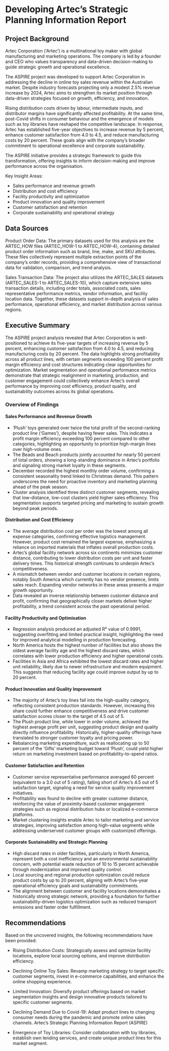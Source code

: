 # Developing Artec’s Strategic Planning Information Report

## Project Background

Artec Corporation (‘Artec’) is a multinational toy maker with global manufacturing and marketing operations. The company is led by a founder and CEO who values transparency and data-driven decision-making to guide strategic growth and operational excellence.

The ASPIRE project was developed to support Artec Corporation in addressing the decline in online toy sales revenue within the Australian market. Despite industry forecasts projecting only a modest 2.5% revenue increase by 2024, Artec aims to strengthen its market position through data-driven strategies focused on growth, efficiency, and innovation.

Rising distribution costs driven by labour, intermediate inputs, and distributor margins have significantly affected profitability. At the same time, post-Covid shifts in consumer behaviour and the emergence of models such as toy libraries have reshaped the competitive landscape. In response, Artec has established five-year objectives to increase revenue by 5 percent, enhance customer satisfaction from 4.0 to 4.5, and reduce manufacturing costs by 20 percent. These goals align with the company’s broader commitment to operational excellence and corporate sustainability.

The ASPIRE initiative provides a strategic framework to guide this transformation, offering insights to inform decision-making and improve performance across the organisation.

Key Insight Areas:
- Sales performance and revenue growth
- Distribution and cost efficiency
- Facility productivity and optimization
- Product innovation and quality improvement
- Customer satisfaction and retention
- Corporate sustainability and operational strategy

## Data Sources

Product Order Data: The primary datasets used for this analysis are the ARTEC_HOW files (ARTEC_HOW-1 to ARTEC_HOW-4), containing detailed product order information such as brand, line, make, and SKU attributes. These files collectively represent multiple extraction points of the company’s order records, providing a comprehensive view of transactional data for validation, comparison, and trend analysis.

Sales Transaction Data: The project also utilizes the ARTEC_SALES datasets (ARTEC_SALES-1 to ARTEC_SALES-10), which capture extensive sales transaction details, including order totals, associated costs, sales representative performance metrics, vendor information, and facility location data. Together, these datasets support in-depth analysis of sales performance, operational efficiency, and market distribution across various regions.

## Executive Summary

The ASPIRE project analysis revealed that Artec Corporation is well-positioned to achieve its five-year targets of increasing revenue by 5 percent, enhancing customer satisfaction from 4.0 to 4.5, and reducing manufacturing costs by 20 percent. The data highlights strong profitability across all product lines, with certain segments exceeding 100 percent profit margin efficiency and cost structures indicating clear opportunities for optimization. Market segmentation and operational performance metrics demonstrate that strategic realignment in marketing, production, and customer engagement could collectively enhance Artec’s overall performance by improving cost efficiency, product quality, and sustainability outcomes across its global operations.

### Overview of Findings
#### Sales Performance and Revenue Growth
- ‘Plush’ toys generated over twice the total profit of the second-ranking product line (‘Games’), despite having fewer sales. This indicates a profit margin efficiency exceeding 100 percent compared to other categories, highlighting an opportunity to prioritize high-margin lines over high-volume ones.
- The Beads and Beach products jointly accounted for nearly 50 percent of total orders, showing a long-standing dominance in Artec’s portfolio and signaling strong market loyalty in these segments.
- December recorded the highest monthly order volume, confirming a consistent seasonality trend linked to Christmas demand. This pattern underscores the need for proactive inventory and marketing planning ahead of the peak season.
- Cluster analysis identified three distinct customer segments, revealing that low-distance, low-cost clusters yield higher sales efficiency. This segmentation supports targeted pricing and marketing to sustain growth beyond peak periods.

#### Distribution and Cost Efficiency
- The average distribution cost per order was the lowest among all expense categories, confirming effective logistics management. However, product cost remained the largest expense, emphasizing a reliance on imported materials that inflates overall production costs.
- Artec’s global facility network across six continents minimizes customer distance, contributing to lower distribution costs per unit and faster delivery times. This historical strength continues to underpin Artec’s competitiveness.
- A mismatch between vendor and customer locations in certain regions, notably South America which currently has no vendor presence, limits sales reach. Expanding vendor networks in these areas presents a major growth opportunity.
- Data revealed an inverse relationship between customer distance and profit, confirming that geographically closer markets deliver higher profitability, a trend consistent across the past operational period.

#### Facility Productivity and Optimisation
- Regression analysis produced an adjusted R² value of 0.9991, suggesting overfitting and limited practical insight, highlighting the need for improved analytical modelling in production forecasting.
- North America hosts the highest number of facilities but also shows the oldest average facility age and the highest discard rates, which correlates with lower production efficiency and higher operational costs.
- Facilities in Asia and Africa exhibited the lowest discard rates and higher unit reliability, likely due to newer infrastructure and modern equipment. This suggests that reducing facility age could improve output by up to 20 percent.

#### Product Innovation and Quality Improvement
- The majority of Artec’s toy lines fall into the high-quality category, reflecting consistent production standards. However, increasing this share could further enhance competitiveness and drive customer satisfaction scores closer to the target of 4.5 out of 5.
- The Plush product line, while lower in order volume, achieved the highest average profit per unit, suggesting product design and quality directly influence profitability. Historically, higher-quality offerings have translated to stronger customer loyalty and pricing power.
- Rebalancing marketing expenditure, such as reallocating up to 50 percent of the ‘Gifts’ marketing budget toward ‘Plush’, could yield higher return on marketing investment based on profitability-to-spend ratios.

#### Customer Satisfaction and Retention
- Customer service representative performance averaged 60 percent (equivalent to a 3.0 out of 5 rating), falling short of Artec’s 4.5 out of 5 satisfaction target, signaling a need for service quality improvement initiatives.
- Profitability was found to decline with greater customer distance, reinforcing the value of proximity-based customer engagement strategies such as regional distribution hubs or localized e-commerce platforms.
- Market clustering insights enable Artec to tailor marketing and service strategies, improving satisfaction among high-value segments while addressing underserved customer groups with customized offerings.

#### Corporate Sustainability and Strategic Planning
- High discard rates in older facilities, particularly in North America, represent both a cost inefficiency and an environmental sustainability concern, with potential waste reduction of 10 to 15 percent achievable through modernization and improved quality control.
- Local sourcing and regional production optimization could reduce product costs by up to 20 percent, aligning with Artec’s five-year operational efficiency goals and sustainability commitments.
- The alignment between customer and facility locations demonstrates a historically strong strategic network, providing a foundation for further sustainability-driven logistics optimization such as reduced transport emissions and faster order fulfillment.

## Recommendations
Based on the uncovered insights, the following recommendations have been provided:
- Rising Distribution Costs: Strategically assess and optimize facility locations, explore local sourcing options, and improve distribution efficiency.

- Declining Online Toy Sales: Revamp marketing strategy to target specific customer segments, invest in e-commerce capabilities, and enhance the online shopping experience.

- Limited Innovation: Diversify product offerings based on market segmentation insights and design innovative products tailored to specific customer segments.

- Declining Demand Due to Covid-19: Adapt product lines to changing consumer needs during the pandemic and promote online sales channels.
Artec’s Strategic Planning Information Report (ASPIRE)

- Emergence of Toy Libraries: Consider collaboration with toy libraries, establish own lending services, and create unique product lines for this market segment.
